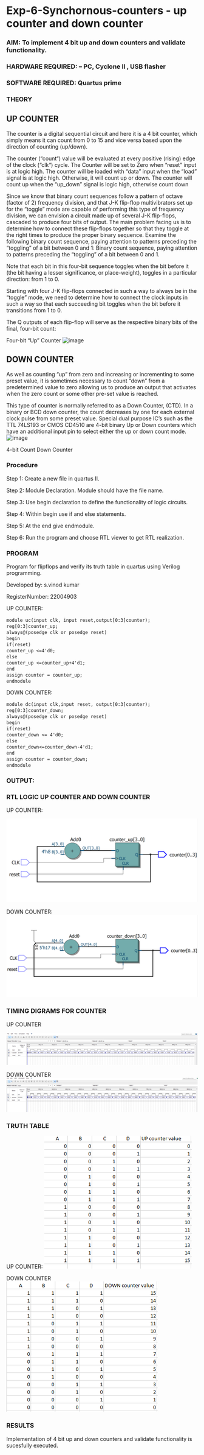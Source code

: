 # Exp-6-Synchornous-counters - up counter and down counter 
### AIM: To implement 4 bit up and down counters and validate  functionality.
### HARDWARE REQUIRED:  – PC, Cyclone II , USB flasher
### SOFTWARE REQUIRED:   Quartus prime
### THEORY 

## UP COUNTER 
The counter is a digital sequential circuit and here it is a 4 bit counter, which simply means it can count from 0 to 15 and vice versa based upon the direction of counting (up/down). 

The counter (“count“) value will be evaluated at every positive (rising) edge of the clock (“clk“) cycle.
The Counter will be set to Zero when “reset” input is at logic high.
The counter will be loaded with “data” input when the “load” signal is at logic high. Otherwise, it will count up or down.
The counter will count up when the “up_down” signal is logic high, otherwise count down

Since we know that binary count sequences follow a pattern of octave (factor of 2) frequency division, and that J-K flip-flop multivibrators set up for the “toggle” mode are capable of performing this type of frequency division, we can envision a circuit made up of several J-K flip-flops, cascaded to produce four bits of output.
The main problem facing us is to determine how to connect these flip-flops together so that they toggle at the right times to produce the proper binary sequence.
Examine the following binary count sequence, paying attention to patterns preceding the “toggling” of a bit between 0 and 1:
Binary count sequence, paying attention to patterns preceding the “toggling” of a bit between 0 and 1.

Note that each bit in this four-bit sequence toggles when the bit before it (the bit having a lesser significance, or place-weight), toggles in a particular direction: from 1 to 0.



 
 

Starting with four J-K flip-flops connected in such a way to always be in the “toggle” mode, we need to determine how to connect the clock inputs in such a way so that each succeeding bit toggles when the bit before it transitions from 1 to 0.

The Q outputs of each flip-flop will serve as the respective binary bits of the final, four-bit count:

 
 

Four-bit “Up” Counter
![image](https://user-images.githubusercontent.com/36288975/169644758-b2f4339d-9532-40c5-af40-8f4f8c942e2c.png)



## DOWN COUNTER 

As well as counting “up” from zero and increasing or incrementing to some preset value, it is sometimes necessary to count “down” from a predetermined value to zero allowing us to produce an output that activates when the zero count or some other pre-set value is reached.

This type of counter is normally referred to as a Down Counter, (CTD). In a binary or BCD down counter, the count decreases by one for each external clock pulse from some preset value. Special dual purpose IC’s such as the TTL 74LS193 or CMOS CD4510 are 4-bit binary Up or Down counters which have an additional input pin to select either the up or down count mode.
![image](https://user-images.githubusercontent.com/36288975/169644844-1a14e123-7228-4ed8-81a9-eb937dff4ac8.png)


4-bit Count Down Counter
### Procedure
Step 1: Create a new file in quartus II.

Step 2: Module Declaration. Module should have the file name.

Step 3: Use begin declaration to define the functionality of logic circuits.

Step 4: Within begin use if and else statements.

Step 5: At the end give endmodule.

Step 6: Run the program and choose RTL viewer to get RTL realization.

### PROGRAM 
Program for flipflops  and verify its truth table in quartus using Verilog programming.

Developed by: s.vinod kumar

RegisterNumber:  22004903

UP COUNTER:
```
module uc(input clk, input reset,output[0:3]counter);
reg[0:3]counter_up;
always@(posedge clk or posedge reset)
begin
if(reset)
counter_up <=4'd0;
else
counter_up <=counter_up+4'd1;
end
assign counter = counter_up;
endmodule
```
DOWN COUNTER:
```
module dc(input clk,input reset, output[0:3]counter);
reg[0:3]counter_down;
always@(posedge clk or posedge reset)
begin
if(reset)
counter_down <= 4'd0;
else
counter_down<=counter_down-4'd1;
end
assign counter = counter_down;
endmodule
```
### OUTPUT:
### RTL LOGIC UP COUNTER AND DOWN COUNTER  

UP COUNTER:

![output](/UP1.png)

DOWN COUNTER:
![output](/D1.png)


### TIMING DIGRAMS FOR COUNTER  

UP COUNTER

![output](/up2.png)

DOWN COUNTER
![output](/d2.png)






### TRUTH TABLE 
UP COUNTER:
![output](/new31.png)

DOWN COUNTER
![output](/new32.png)






### RESULTS 
Implementation of 4 bit up and down counters and validate functionality is sucesfully executed.

